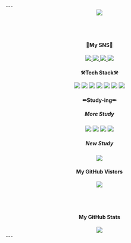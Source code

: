 <dl>
  ---
<div align="center" padding="10">
  <img src='https://thumbs.gfycat.com/WelltodoCarefreeBarnowl-size_restricted.gif'/>
  <br>
  <br>
  <br>
  <br>
  <h4>🐤My SNS🐤</h4>
  <a href="https://www.instagram.com/183_yj/">
    <img src="https://img.shields.io/badge/Instagram-DD2A7B?style=for-the-badge&logo=Instagram&logoColor=white"/>
  </a>
  <a href="https://parallel-flax-a90.notion.site/Kim-s-Dev-Study-a49238bd3ba5471db7a50c9d13f593b3">
    <img src="https://img.shields.io/badge/Notion-black?style=for-the-badge&logo=Notion&logoColor=white"/>
  </a>
  <a href="https://www.facebook.com/profile.php?id=100011956212947">
    <img src="https://img.shields.io/badge/Facebook-3B5998?style=for-the-badge&logo=Facebook&logoColor=white"/>
  </a>
  <a href="https://coderin.tistory.com">
    <img src="https://img.shields.io/badge/Tistory-595959?style=for-the-badge&logo=Tistory&logoColor=white"/>
  </a>
  <br>
  <h4>⚒️Tech Stack⚒️</h4>
  <img src="https://img.shields.io/badge/ReactNative-262B31?style=for-the-badge&logo=React&logoColor=61DBFB"/>
  <img src="https://img.shields.io/badge/JavaScript-FFFF00?style=for-the-badge&logo=Javascript&logoColor=black"/>
  <img src="https://img.shields.io/badge/TypeScript-007ACC?style=for-the-badge&logo=Typescript&logoColor=white"/>
  <img src="https://img.shields.io/badge/Android-32DE84?style=for-the-badge&logo=Android&logoColor=white"/>
  <img src="https://img.shields.io/badge/Kotlin-7F52FF?style=for-the-badge&logo=Kotlin&logoColor=white"/>
  <img src="https://img.shields.io/badge/HTML-E34F26?style=for-the-badge&logo=HTML5&logoColor=white"/>
  <img src="https://img.shields.io/badge/CSS-264de4?style=for-the-badge&logo=CSS3&logoColor=white"/>
  <h4>✏Study-ing✏</h4>
  <h5>More Study</h5>
  <img src="https://img.shields.io/badge/TypeScript-007ACC?style=for-the-badge&logo=Typescript&logoColor=white"/>
  <img src="https://img.shields.io/badge/JavaScript-FFFF00?style=for-the-badge&logo=Javascript&logoColor=black"/>
  <img src="https://img.shields.io/badge/HTML-E34F26?style=for-the-badge&logo=HTML5&logoColor=white"/>
  <img src="https://img.shields.io/badge/CSS-264de4?style=for-the-badge&logo=CSS3&logoColor=white"/>
  <h5>New Study</h5>
  <img src="https://img.shields.io/badge/React-262B31?style=for-the-badge&logo=React&logoColor=61DBFB"/>
  <h4>My GitHub Vistors</h4>
  <img src="https://hits.seeyoufarm.com/api/count/incr/badge.svg?
            url=https%3A%2F%2Fgithub.com%2Fkyjprograming&count_bg=%black&title_bg=%whiteicon=&icon_color=%23E7E7E7&title=hits&edge_flat=false"/>
  <br>
  <br>
  <br>
  <br>
  <h4>My GitHub Stats</h4>
  <img src='https://github-readme-stats.vercel.app/api?username=kyjprograming&show_icons=true&customtitle=김영준'/>
  <br>
</div>
---
</dl>
